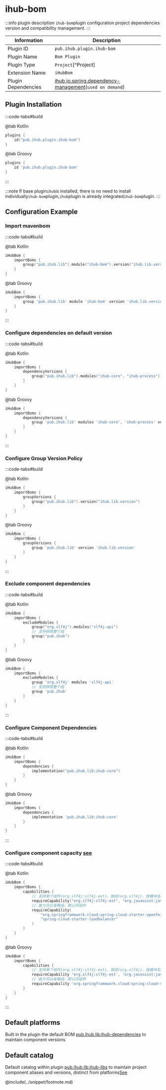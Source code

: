 # ihub-bom

:::info plugin description
`ihub-bom`plugin configuration project dependencies version and compatibility management.
:::

| Information         | Description                                                                                                                             |
| ------------------- | --------------------------------------------------------------------------------------------------------------------------------------- |
| Plugin ID           | `pub.ihub.plugin.ihub-bom`                                                                                                              |
| Plugin Name         | `Bom Plugin`                                                                                                                            |
| Plugin Type         | `Project`[^Project]                                                                                                                     |
| Extension Name      | `iHubBom`                                                                                                                               |
| Plugin Dependencies | [ihub](iHub),[io.spring.dependency-management](https://github.com/spring-gradle-plugins/dependency-management-plugin)(`used on demand`) |

## Plugin Installation

:::code-tabs#build

@tab Kotlin

```kotlin
plugins {
    id("pub.ihub.plugin.ihub-bom")
}
```

@tab Groovy

```groovy
plugins {
    id 'pub.ihub.plugin.ihub-bom'
}
```

:::

:::note
If base plugin`ihub`is installed, there is no need to install individually`ihub-bom`plugin,`ihub`plugin is already integrated`ihub-bom`plugin.
:::

## Configuration Example

### Import mavenbom

:::code-tabs#build

@tab Kotlin

```kotlin
iHubBom {
    importBoms {
        group("pub.ihub.lib").module("ihub-bom").version("ihub.lib.version")
    }
}
```

@tab Groovy

```groovy
iHubBom {
    importBoms {
        group 'pub.ihub.lib' module 'ihub-bom' version 'ihub.lib.version'
    }
}
```

:::

### Configure dependencies on default version

:::code-tabs#build

@tab Kotlin

```kotlin
iHubBom {
    importBoms {
        dependencyVersions {
            group("pub.ihub.lib").modules("ihub-core", "ihub-process").version("ihub.lib.version")
        }
    }
}
```

@tab Groovy

```groovy
iHubBom {
    importBoms {
        dependencyVersions {
            group 'pub.ihub.lib' modules 'ihub-core', 'ihub-process' version 'ihub.lib.version'
        }
    }
}
```

:::

### Configure Group Version Policy

:::code-tabs#build

@tab Kotlin

```kotlin
iHubBom {
    importBoms {
        groupVersions {
            group("pub.ihub.lib").version("ihub.lib.version")
        }
    }
}
```

@tab Groovy

```groovy
iHubBom {
    importBoms {
        groupVersions {
            group 'pub.ihub.lib' version 'ihub.lib.version'
        }
    }
}
```

:::

### Exclude component dependencies

:::code-tabs#build

@tab Kotlin

```kotlin
iHubBom {
    importBoms {
        excludeModules {
            group("org.slf4j").modules("slf4j-api")
            // 支持排除整个组
            group("pub.ihub")
        }
    }
}
```

@tab Groovy

```groovy
iHubBom {
    importBoms {
        excludeModules {
            group 'org.slf4j' modules 'slf4j-api'
            // 支持排除整个组
            group 'pub.ihub'
        }
    }
}
```

:::

### Configure Component Dependencies

:::code-tabs#build

@tab Kotlin

```kotlin
iHubBom {
    importBoms {
        dependencies {
            implementation("pub.ihub.lib:ihub-core")
        }
    }
}
```

@tab Groovy

```groovy
iHubBom {
    importBoms {
        dependencies {
            implementation 'pub.ihub.lib:ihub-core'
        }
    }
}
```

:::

### Configure component capacity [see](https://docs.gradle.org/current/userguide/feature_variants.html#sec::consuming_feature_variants)

:::code-tabs#build

@tab Kotlin

```kotlin
iHubBom {
    importBoms {
        capabilities {
            // 支持单个组件(org.slf4j:slf4j-ext)、按组(org.slf4j)、按模块名(slf4j-ext)进行配置
            requireCapability("org.slf4j:slf4j-ext", "org.javassist:javassist")
            // 能力可以省略组，默认同组件
            requireCapability(
                "org.springframework.cloud:spring-cloud-starter-openfeign",
                "spring-cloud-starter-loadbalancer"
            )
        }
    }
}
```

@tab Groovy

```groovy
iHubBom {
    importBoms {
        capabilities {
            // 支持单个组件(org.slf4j:slf4j-ext)、按组(org.slf4j)、按模块名(slf4j-ext)进行配置
            requireCapability 'org.slf4j:slf4j-ext', 'org.javassist:javassist'
            // 能力可以省略组，默认同组件
            requireCapability 'org.springframework.cloud:spring-cloud-starter-openfeign', 'spring-cloud-starter-loadbalancer'
        }
    }
}
```

:::

## Default platforms

Built in the plugin the default BOM [pub.ihub.lib:ihub-dependencies](https://mvnrepository.com/artifact/pub.ihub.lib/ihub-dependencies) to maintain component versions

## Default catalog

Default catalog within plugin [pub.ihub.lib:ihub-libs](https://mvnrepository.com/artifact/pub.ihub.lib/ihub-libs) to maintain project component aliases and versions, distinct from platforms[See](https://docs.gradle.org/current/userguide/platforms.html#sub:platforms-vs-catalog)

@include(../snippet/footnote.md)